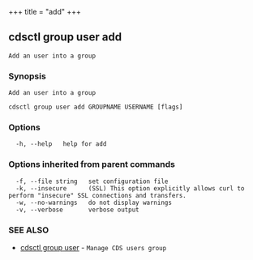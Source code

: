 +++
title = "add"
+++
## cdsctl group user add

`Add an user into a group`

### Synopsis

`Add an user into a group`

```
cdsctl group user add GROUPNAME USERNAME [flags]
```

### Options

```
  -h, --help   help for add
```

### Options inherited from parent commands

```
  -f, --file string   set configuration file
  -k, --insecure      (SSL) This option explicitly allows curl to perform "insecure" SSL connections and transfers.
  -w, --no-warnings   do not display warnings
  -v, --verbose       verbose output
```

### SEE ALSO

* [cdsctl group user](/manual/components/cdsctl/group/user/)	 - `Manage CDS users group`

